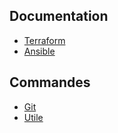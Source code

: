 
## Documentation

- [Terraform](docs/terraform/terraform.md)
- [Ansible](docs/Ansible/ansible.md)

## Commandes

- [Git](docs/commande_Git.md)
- [Utile](docs/commande_utile.md)

